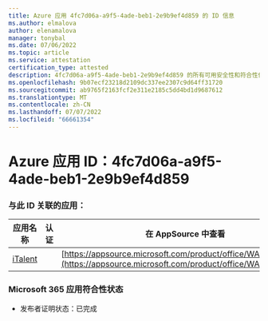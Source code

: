 ```yaml
---
title: Azure 应用 4fc7d06a-a9f5-4ade-beb1-2e9b9ef4d859 的 ID 信息
ms.author: elmalova
author: elenamalova
manager: tonybal
ms.date: 07/06/2022
ms.topic: article
ms.service: attestation
certification_type: attested
description: 4fc7d06a-a9f5-4ade-beb1-2e9b9ef4d859 的所有可用安全性和符合性信息。
ms.openlocfilehash: 9b07ecf23218d2109dc337ee2307c9d64ff31720
ms.sourcegitcommit: ab9765f2163fcf2e311e2185c5dd4bd1d9687612
ms.translationtype: MT
ms.contentlocale: zh-CN
ms.lasthandoff: 07/07/2022
ms.locfileid: "66661354"
---
```

# <a name="azure-app-id-4fc7d06a-a9f5-4ade-beb1-2e9b9ef4d859"></a>Azure 应用 ID：4fc7d06a-a9f5-4ade-beb1-2e9b9ef4d859


### <a name="apps-associated-with-this-id"></a>与此 ID 关联的应用：
| **应用名称** | **认证** | **在 AppSource 中查看** |
|--------------|---------------|-----------------------|
| [iTalent](../forward/WA200004328.md) |  | [https://appsource.microsoft.com/product/office/WA200004328](https://appsource.microsoft.com/product/office/WA200004328) |

### <a name="microsoft-365-app-compliance-status"></a>Microsoft 365 应用符合性状态
- 发布者证明状态：已完成

